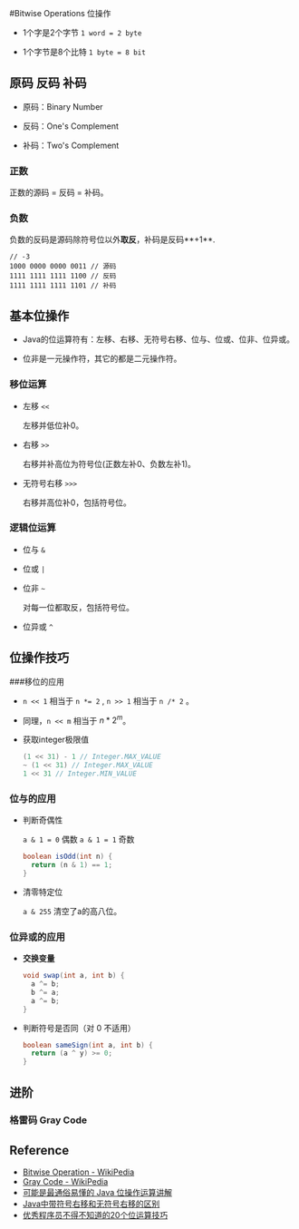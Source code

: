 #Bitwise Operations 位操作

- 1个字是2个字节 `1 word = 2 byte`

- 1个字节是8个比特 `1 byte = 8 bit`



## 原码 反码 补码

- 原码：Binary Number

- 反码：One's Complement

- 补码：Two's Complement

### 正数

正数的源码 = 反码 = 补码。

### 负数

负数的反码是源码除符号位以外**取反**，补码是反码**+1**.

```pseudocode
// -3
1000 0000 0000 0011 // 源码
1111 1111 1111 1100 // 反码
1111 1111 1111 1101 // 补码
```



## 基本位操作

- Java的位运算符有：左移、右移、无符号右移、位与、位或、位非、位异或。

- 位非是一元操作符，其它的都是二元操作符。

### 移位运算

- 左移 `<<`

  左移并低位补0。

- 右移 `>>`

  右移并补高位为符号位(正数左补0、负数左补1)。

- 无符号右移 `>>>`

  右移并高位补0，包括符号位。

### 逻辑位运算

- 位与 `&`

- 位或 `|`

- 位非 `~`

  对每一位都取反，包括符号位。

- 位异或 `^`



## 位操作技巧

###移位的应用

-  `n << 1` 相当于 `n *= 2` , `n >> 1` 相当于 `n /* 2` 。

- 同理，`n << m` 相当于 $n * 2^m​$ 。

- 获取integer极限值

  ```java
  (1 << 31) - 1 // Integer.MAX_VALUE
  ~ (1 << 31) // Integer.MAX_VALUE
  1 << 31 // Integer.MIN_VALUE
  ```

### 位与的应用

- 判断奇偶性

  `a & 1 = 0` 偶数
  `a & 1 = 1` 奇数

  ```java
  boolean isOdd(int n) {
  	return (n & 1) == 1;
  }
  ```

- 清零特定位

  `a & 255` 清空了a的高八位。

### 位异或的应用

- **交换变量**

  ```java
  void swap(int a, int b) {
    a ^= b;
    b ^= a;
    a ^= b;
  }
  ```

- 判断符号是否同（对 0 不适用）

  ```java
  boolean sameSign(int a, int b) {
    return (a ^ y) >= 0;
  }
  ```



## 进阶

### 格雷码 Gray Code





## Reference

- [Bitwise Operation - WikiPedia](https://en.wikipedia.org/wiki/Bitwise_operation)
- [Gray Code - WikiPedia](https://en.wikipedia.org/wiki/Gray_code)
- [可能是最通俗易懂的 Java 位操作运算讲解](https://blog.csdn.net/briblue/article/details/70296326)
- [Java中带符号右移和无符号右移的区别](https://blog.csdn.net/zerolaw/article/details/81081823)
- [优秀程序员不得不知道的20个位运算技巧](https://blog.csdn.net/zmazon/article/details/8262185)